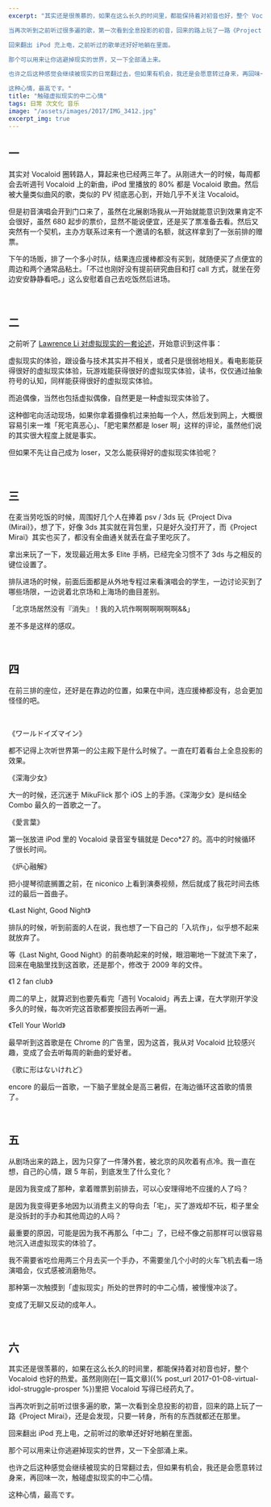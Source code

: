 ```yaml
---
excerpt: "其实还是很羡慕的，如果在这么长久的时间里，都能保持着对初音也好，整个 Vocaloid 也好的热爱。虽然刚刚在[一篇文章]({% post_url 2017-01-08-virtual-idol-struggle-prosper %})里把 Vocaloid 写得已经药丸了。

当再次听到之前听过很多遍的歌，第一次看到全息投影的初音，回来的路上玩了一路《Project Mirai》，还是会发现，只要一转身，所有的东西就都还在那里。

回来翻出 iPod 充上电，之前听过的歌单还好好地躺在里面。

那个可以用来让你逃避掉现实的世界，又一下全部涌上来。

也许之后这种感觉会继续被现实的日常翻过去，但如果有机会，我还是会愿意转过身来，再回味一次，触碰虚拟现实的中二心情。

这种心情，最高です。"
title: "触碰虚拟现实的中二心情"
tags: 日常 次文化 音乐
image: "/assets/images/2017/IMG_3412.jpg"
excerpt_img: true
---
```


## 一

其实对 Vocaloid 圈转路人，算起来也已经两三年了。从刚进大一的时候，每周都会去听週刊 Vocaloid 上的新曲，iPod 里播放的 80% 都是 Vocaloid 歌曲。然后被大量类似曲风的歌，类似的 PV 彻底恶心到，开始几乎不关注 Vocaloid。

但是初音演唱会开到门口来了，虽然在北展剧场我从一开始就能意识到效果肯定不会很好，虽然 680 起步的票价，显然不能说便宜，还是买了票准备去看。然后又突然有一个契机，主办方联系过来有一个邀请的名额，就这样拿到了一张前排的赠票。

下午的场贩，排了一个多小时队，结果连应援棒都没有买到，就随便买了点便宜的周边和两个通常品粘土。「不过也刚好没有提前研究曲目和打 call 方式，就坐在旁边安安静静看吧。」这么安慰着自己去吃饭然后进场。

<br>

## 二

之前听了 [Lawrence Li 对虚拟现实的一套论述](http://telegra.ph/Lawrence-Li-所作的与虚拟现实相关的论述-12-10)，开始意识到这件事：

虚拟现实的体验，跟设备与技术其实并不相关，或者只是很弱地相关。看电影能获得很好的虚拟现实体验，玩游戏能获得很好的虚拟现实体验，读书，仅仅通过抽象符号的认知，同样能获得很好的虚拟现实体验。

而追偶像，当然也包括虚拟偶像，自然更是一种虚拟现实体验了。

这种御宅向活动现场，如果你拿着摄像机过来拍每一个人，然后发到网上，大概很容易引来一堆「死宅真恶心」、「肥宅果然都是 loser 啊」这样的评论，虽然他们说的其实很大程度上就是事实。

但如果不先让自己成为 loser，又怎么能获得好的虚拟现实体验呢？

<br>

## 三

在麦当劳吃饭的时候，周围好几个人在捧着 psv / 3ds 玩《Project Diva (Mirai)》，想了下，好像 3ds 其实就在背包里，只是好久没打开了，而《Project Mirai》其实也买了，都没有全曲通关就丢在盒子里吃灰了。

拿出来玩了一下，发现最近用太多 Elite 手柄，已经完全习惯不了 3ds 与之相反的键位设置了。

排队进场的时候，前面后面都是从外地专程过来看演唱会的学生，一边讨论买到了哪些场限，一边说着北京场和上海场的曲目差别。

「北京场居然没有『消失』！我的入坑作啊啊啊啊啊啊&&」

差不多是这样的感叹。

<br>

## 四

在前三排的座位，还好是在靠边的位置，如果在中间，连应援棒都没有，总会更加怪怪的吧。

<br>

《ワールドイズマイン》

都不记得上次听世界第一的公主殿下是什么时候了。一直在盯着看台上全息投影的效果。

《深海少女》

大一的时候，还沉迷于 MikuFlick 那个 iOS 上的手游。《深海少女》是纠结全 Combo 最久的一首歌之一了。

《愛言葉》

第一张放进 iPod 里的 Vocaloid 录音室专辑就是 Deco*27 的。高中的时候循环了很长时间。

《炉心融解》

把小提琴彻底搁置之前，在 niconico 上看到演奏视频，然后就成了我花时间去练过的最后一首曲子。

《Last Night, Good Night》

排队的时候，听到前面的人在说，我也想了一下自己的「入坑作」，似乎想不起来就放弃了。

等《Last Night, Good Night》的前奏响起来的时候，眼泪唰地一下就流下来了，回来在电脑里找到这首歌，还是那个，修改于 2009 年的文件。

《1 2 fan club》

周二的早上，就算迟到也要先看完「週刊 Vocaloid」再去上课，在大学刚开学没多久的时候，每次听完这首歌都要按回去再听一遍。

《Tell Your World》

最早听到这首歌是在 Chrome 的广告里，因为这首，我从对 Vocaloid 比较感兴趣，变成了会去听每周的新曲的爱好者。

《歌に形はないけれど》

encore 的最后一首歌，一下脑子里就全是高三暑假，在海边循环这首歌的情景了。

<br>

## 五

从剧场出来的路上，因为只穿了一件薄外套，被北京的风吹着有点冷。我一直在想，自己的心情，跟 5 年前，到底发生了什么变化？

是因为我变成了那种，拿着赠票到前排去，可以心安理得地不应援的人了吗？

是因为我变得更多地因为以消费主义的导向去「宅」，买了游戏却不玩，柜子里全是没拆封的手办和其他周边的人吗？

最重要的原因，可能是因为我不再那么「中二」了，已经不像之前那样可以很容易地沉入进虚拟现实的体验了。

我不需要省吃俭用两三个月去买一个手办，不需要坐几个小时的火车飞机去看一场演唱会，仪式感被消磨殆尽。

那种第一次触摸到「虚拟现实」所处的世界时的中二心情，被慢慢冲淡了。

变成了无聊又反动的成年人。

<br>

## 六

其实还是很羡慕的，如果在这么长久的时间里，都能保持着对初音也好，整个 Vocaloid 也好的热爱。虽然刚刚在[一篇文章]({% post_url 2017-01-08-virtual-idol-struggle-prosper %})里把 Vocaloid 写得已经药丸了。

当再次听到之前听过很多遍的歌，第一次看到全息投影的初音，回来的路上玩了一路《Project Mirai》，还是会发现，只要一转身，所有的东西就都还在那里。

回来翻出 iPod 充上电，之前听过的歌单还好好地躺在里面。

那个可以用来让你逃避掉现实的世界，又一下全部涌上来。

也许之后这种感觉会继续被现实的日常翻过去，但如果有机会，我还是会愿意转过身来，再回味一次，触碰虚拟现实的中二心情。

这种心情，最高です。

